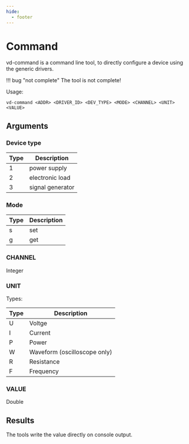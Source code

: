```yaml
---
hide:
  - footer
---
```



# Command

vd-command is a command line tool, to directly configure a device using the generic drivers.

!!! bug "not complete"
    The tool is not complete!

Usage:
```
vd-command <ADDR> <DRIVER_ID> <DEV_TYPE> <MODE> <CHANNEL> <UNIT> <VALUE>
```

## Arguments

### Device type

| Type      | Description                               |
| --------- | ----------------------------------------- |
|1          | power supply                              |
|2          | electronic load                           |
|3          | signal generator                          |

### Mode

| Type      | Description                               |
| --------- | ----------------------------------------- |
| s         | set                                       |
| g         | get                                       |

### CHANNEL

Integer

### UNIT

Types:

| Type      | Description                               |
| --------- | ----------------------------------------- |
| U         | Voltge                                    |
| I         | Current                                   |
| P         | Power                                     |
| W         | Waveform (oscilloscope  only)             |
| R         | Resistance                                |
| F         | Frequency                                 |

### VALUE

Double

## Results

The tools write the value directly on console output.